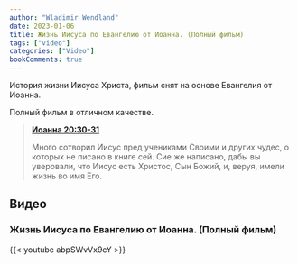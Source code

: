 ```yaml
---
author: "Wladimir Wendland"
date: 2023-01-06
title: Жизнь Иисуса по Евангелию от Иоанна. (Полный фильм)
tags: ["video"]
categories: ["Video"]
bookComments: true
---
```

История жизни Иисуса Христа, фильм снят на основе Евангелия от Иоанна.

Полный фильм в отличном качестве.

<!--more-->

> **[Иоанна 20:30-31](https://bible.by/syn/43/20/#30)** 
> 
> Много сотворил Иисус пред учениками Своими и других чудес, о которых не писано в книге сей.
> Сие же написано, дабы вы уверовали, что Иисус есть Христос, Сын Божий, и, веруя, имели жизнь во имя Его.

## Видео

### Жизнь Иисуса по Евангелию от Иоанна. (Полный фильм)
{{< youtube abpSWvVx9cY >}}